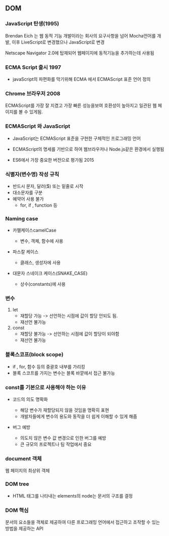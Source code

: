 ## DOM

### JavaScript 탄생(1995)
Brendan Eich 는 웹 동적 기능 개발이라는 회사의 요구사항을 넘어 Mocha언어를 개발, 이후 LiveScript로 변경했으나 JavaScript로 변경

Netscape Navigator 2.0에 탑재되어 웹페이지에 동적기능을 추가하는데 사용됨

### ECMA Script 출시 1997
- javaScript의 파편화를 막기위해 ECMA 에서 ECMAScript 표준 언어 정의

### Chrome 브라우저 2008

ECMAScript를 가장 잘 지켰고 가장 빠른 성능을보여 호환성이 높아지고 일관된 웹 페이지를 볼 수 있게됨.

### ECMAScript 와 JavaScript

- JavaScript는 ECMAScript 표준을 구현한 구체적인 프로그래밍 언어
- ECMAScript의 명세를 기반으로 하여 웹브라우저나 Node.js같은 환경에서 실행됨

- ES6에서 가장 중요한 버전으로 평가됨 2015

### 식별자(변수명) 작성 규칙
- 반드시 문자, 달러($) 또는 밑줄로 시작
- 대소문자를 구분
- 예약어 사용 불가
    - for, if , function 등

### Naming case

- 카멜케이스camelCase
    - 변수, 객체, 함수에 사용

- 파스칼 케이스
    - 클래스, 생성자에 사용

- 대문자 스네이크 케이스(SNAKE_CASE)
    - 상수(constants)에 사용

### 변수
1. let
    - 재할당 가능 -> 선언하는 시점에 값이 할당 안되도 됨.
    - 재선언 불가능
2. const
    - 재할당 불가능 -> 선언하는 시점에 값이 할당이 되야함
    - 재선언 불가능

### 블록스코프(block scope)

- if , for, 함수 등의 중괄호 내부를 가리킹
- 블록 스코프를 가지는 변수는 블록 바깥에서 접근 불가능

### const를 기본으로 사용해야 하는 이유
- 코드의 의도 명확화
    - 해당 변수가 재할당되지 않을 것임을 명확히 표현
    - 개발자들에게 변수의 용도와 동작을 더 쉽게 이해할 수 있게 해줌

- 버그 예방
    - 의도치 않은 변수 값 변경으로 인한 버그를 예방
    - 큰 규모의 프로젝트나 팀 작업에서 중요

### document 객체
웹 페이지의 최상위 객체

### DOM tree
- HTML 태그를 나타내는 elements의 node는 문서의 구조를 결정

### DOM 핵심
문서의 요소들을 객체로 제공하여 다른 프로그래밍 언어에서 접근하고 조작할 수 있는 방법을 제공하는 API